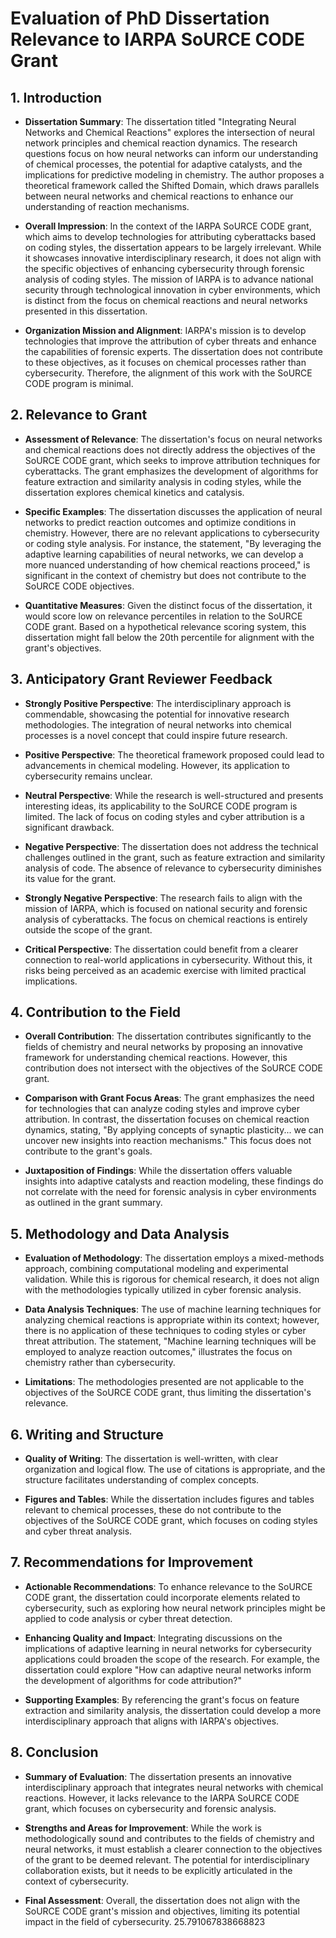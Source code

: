 # Evaluation of PhD Dissertation Relevance to IARPA SoURCE CODE Grant

## 1. Introduction

- **Dissertation Summary**: The dissertation titled "Integrating Neural Networks and Chemical Reactions" explores the intersection of neural network principles and chemical reaction dynamics. The research questions focus on how neural networks can inform our understanding of chemical processes, the potential for adaptive catalysts, and the implications for predictive modeling in chemistry. The author proposes a theoretical framework called the Shifted Domain, which draws parallels between neural networks and chemical reactions to enhance our understanding of reaction mechanisms.

- **Overall Impression**: In the context of the IARPA SoURCE CODE grant, which aims to develop technologies for attributing cyberattacks based on coding styles, the dissertation appears to be largely irrelevant. While it showcases innovative interdisciplinary research, it does not align with the specific objectives of enhancing cybersecurity through forensic analysis of coding styles. The mission of IARPA is to advance national security through technological innovation in cyber environments, which is distinct from the focus on chemical reactions and neural networks presented in this dissertation.

- **Organization Mission and Alignment**: IARPA's mission is to develop technologies that improve the attribution of cyber threats and enhance the capabilities of forensic experts. The dissertation does not contribute to these objectives, as it focuses on chemical processes rather than cybersecurity. Therefore, the alignment of this work with the SoURCE CODE program is minimal.

## 2. Relevance to Grant

- **Assessment of Relevance**: The dissertation's focus on neural networks and chemical reactions does not directly address the objectives of the SoURCE CODE grant, which seeks to improve attribution techniques for cyberattacks. The grant emphasizes the development of algorithms for feature extraction and similarity analysis in coding styles, while the dissertation explores chemical kinetics and catalysis.

- **Specific Examples**: The dissertation discusses the application of neural networks to predict reaction outcomes and optimize conditions in chemistry. However, there are no relevant applications to cybersecurity or coding style analysis. For instance, the statement, "By leveraging the adaptive learning capabilities of neural networks, we can develop a more nuanced understanding of how chemical reactions proceed," is significant in the context of chemistry but does not contribute to the SoURCE CODE objectives.

- **Quantitative Measures**: Given the distinct focus of the dissertation, it would score low on relevance percentiles in relation to the SoURCE CODE grant. Based on a hypothetical relevance scoring system, this dissertation might fall below the 20th percentile for alignment with the grant's objectives.

## 3. Anticipatory Grant Reviewer Feedback

- **Strongly Positive Perspective**: The interdisciplinary approach is commendable, showcasing the potential for innovative research methodologies. The integration of neural networks into chemical processes is a novel concept that could inspire future research.

- **Positive Perspective**: The theoretical framework proposed could lead to advancements in chemical modeling. However, its application to cybersecurity remains unclear.

- **Neutral Perspective**: While the research is well-structured and presents interesting ideas, its applicability to the SoURCE CODE program is limited. The lack of focus on coding styles and cyber attribution is a significant drawback.

- **Negative Perspective**: The dissertation does not address the technical challenges outlined in the grant, such as feature extraction and similarity analysis of code. The absence of relevance to cybersecurity diminishes its value for the grant.

- **Strongly Negative Perspective**: The research fails to align with the mission of IARPA, which is focused on national security and forensic analysis of cyberattacks. The focus on chemical reactions is entirely outside the scope of the grant.

- **Critical Perspective**: The dissertation could benefit from a clearer connection to real-world applications in cybersecurity. Without this, it risks being perceived as an academic exercise with limited practical implications.

## 4. Contribution to the Field

- **Overall Contribution**: The dissertation contributes significantly to the fields of chemistry and neural networks by proposing an innovative framework for understanding chemical reactions. However, this contribution does not intersect with the objectives of the SoURCE CODE grant.

- **Comparison with Grant Focus Areas**: The grant emphasizes the need for technologies that can analyze coding styles and improve cyber attribution. In contrast, the dissertation focuses on chemical reaction dynamics, stating, "By applying concepts of synaptic plasticity... we can uncover new insights into reaction mechanisms." This focus does not contribute to the grant's goals.

- **Juxtaposition of Findings**: While the dissertation offers valuable insights into adaptive catalysts and reaction modeling, these findings do not correlate with the need for forensic analysis in cyber environments as outlined in the grant summary.

## 5. Methodology and Data Analysis

- **Evaluation of Methodology**: The dissertation employs a mixed-methods approach, combining computational modeling and experimental validation. While this is rigorous for chemical research, it does not align with the methodologies typically utilized in cyber forensic analysis.

- **Data Analysis Techniques**: The use of machine learning techniques for analyzing chemical reactions is appropriate within its context; however, there is no application of these techniques to coding styles or cyber threat attribution. The statement, "Machine learning techniques will be employed to analyze reaction outcomes," illustrates the focus on chemistry rather than cybersecurity.

- **Limitations**: The methodologies presented are not applicable to the objectives of the SoURCE CODE grant, thus limiting the dissertation's relevance.

## 6. Writing and Structure

- **Quality of Writing**: The dissertation is well-written, with clear organization and logical flow. The use of citations is appropriate, and the structure facilitates understanding of complex concepts.

- **Figures and Tables**: While the dissertation includes figures and tables relevant to chemical processes, these do not contribute to the objectives of the SoURCE CODE grant, which focuses on coding styles and cyber threat analysis.

## 7. Recommendations for Improvement

- **Actionable Recommendations**: To enhance relevance to the SoURCE CODE grant, the dissertation could incorporate elements related to cybersecurity, such as exploring how neural network principles might be applied to code analysis or cyber threat detection.

- **Enhancing Quality and Impact**: Integrating discussions on the implications of adaptive learning in neural networks for cybersecurity applications could broaden the scope of the research. For example, the dissertation could explore "How can adaptive neural networks inform the development of algorithms for code attribution?"

- **Supporting Examples**: By referencing the grant's focus on feature extraction and similarity analysis, the dissertation could develop a more interdisciplinary approach that aligns with IARPA's objectives.

## 8. Conclusion

- **Summary of Evaluation**: The dissertation presents an innovative interdisciplinary approach that integrates neural networks with chemical reactions. However, it lacks relevance to the IARPA SoURCE CODE grant, which focuses on cybersecurity and forensic analysis.

- **Strengths and Areas for Improvement**: While the work is methodologically sound and contributes to the fields of chemistry and neural networks, it must establish a clearer connection to the objectives of the grant to be deemed relevant. The potential for interdisciplinary collaboration exists, but it needs to be explicitly articulated in the context of cybersecurity.

- **Final Assessment**: Overall, the dissertation does not align with the SoURCE CODE grant's mission and objectives, limiting its potential impact in the field of cybersecurity. 25.791067838668823
